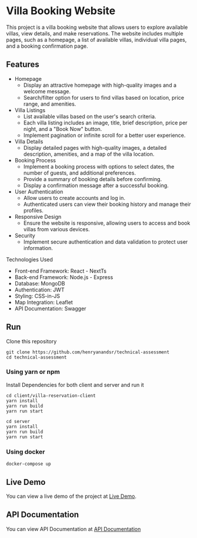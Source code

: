# Villa Booking Website
This project is a villa booking website that allows users to explore available villas, view details, and make reservations. The website includes multiple pages, such as a homepage, a list of available villas, individual villa pages, and a booking confirmation page.

## Features
* Homepage
    * Display an attractive homepage with high-quality images and a welcome message.
    * Search/filter option for users to find villas based on location, price range, and amenities.
* Villa Listings
    * List available villas based on the user's search criteria.
    * Each villa listing includes an image, title, brief description, price per night, and a "Book Now" button.
    * Implement pagination or infinite scroll for a better user experience.
* Villa Details
    * Display detailed pages with high-quality images, a detailed description, amenities, and a map of the villa location.
* Booking Process
    * Implement a booking process with options to select dates, the number of guests, and additional preferences.
    * Provide a summary of booking details before confirming.
    * Display a confirmation message after a successful booking.
* User Authentication
    * Allow users to create accounts and log in.
    * Authenticated users can view their booking history and manage their profiles.
* Responsive Design
    * Ensure the website is responsive, allowing users to access and book villas from various devices.
* Security
    * Implement secure authentication and data validation to protect user information.

Technologies Used
- Front-end Framework: React - NextTs
- Back-end Framework: Node.js - Express
- Database: MongoDB
- Authentication: JWT
- Styling: CSS-in-JS
- Map Integration: Leaflet
- API Documentation: Swagger

## Run
Clone this repository
```
git clone https://github.com/henryanandsr/technical-assessment
cd technical-assessment
```
### Using yarn or npm
Install Dependencies for both client and server and run it
```
cd client/villa-reservation-client
yarn install
yarn run build
yarn run start

cd server
yarn install
yarn run build
yarn run start
```

### Using docker
```
docker-compose up
```

## Live Demo
You can view a live demo of the project at [Live Demo](https://technical-assessment-eta.vercel.app).

## API Documentation
You can view API Documentation at [API Documentation](https://technical-assessment-production.up.railway.app/api-docs/)
